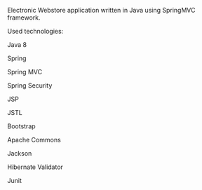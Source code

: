 Electronic Webstore application written in Java using SpringMVC framework.

Used technologies:

Java 8

Spring

Spring MVC

Spring Security

JSP

JSTL

Bootstrap

Apache Commons

Jackson

Hibernate Validator

Junit
